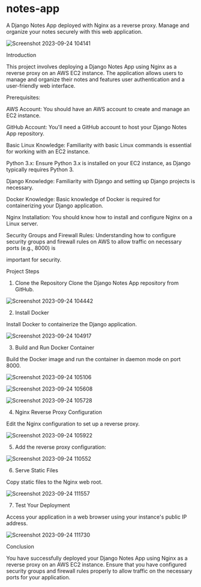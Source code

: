 # notes-app
A Django Notes App deployed with Nginx as a reverse proxy. Manage and organize your notes securely with this web application.

![Screenshot 2023-09-24 104141](https://github.com/sandesh1827/notes-app/assets/132772443/e1a86a65-2786-4f7d-be39-5eed6edfdd11)

Introduction

This project involves deploying a Django Notes App using Nginx as a reverse proxy on an AWS EC2 instance. The application allows users to manage and organize their notes and features user authentication and a user-friendly web interface.

Prerequisites:

AWS Account: You should have an AWS account to create and manage an EC2 instance.

GitHub Account: You'll need a GitHub account to host your Django Notes App repository.

Basic Linux Knowledge: Familiarity with basic Linux commands is essential for working with an EC2 instance.

Python 3.x: Ensure Python 3.x is installed on your EC2 instance, as Django typically requires Python 3.

Django Knowledge: Familiarity with Django and setting up Django projects is necessary.

Docker Knowledge: Basic knowledge of Docker is required for containerizing your Django application.

Nginx Installation: You should know how to install and configure Nginx on a Linux server.

Security Groups and Firewall Rules: Understanding how to configure security groups and firewall rules on AWS to allow traffic on necessary ports (e.g., 8000) is 

important for security.

Project Steps

1. Clone the Repository
Clone the Django Notes App repository from GitHub.

![Screenshot 2023-09-24 104442](https://github.com/sandesh1827/notes-app/assets/132772443/97815fad-f2a4-4ce4-a96e-9b0d8dc1239a)

2. Install Docker
 
Install Docker to containerize the Django application.

![Screenshot 2023-09-24 104917](https://github.com/sandesh1827/notes-app/assets/132772443/d44c3c8c-f924-4ebc-b747-edfbbfe71a60)

3. Build and Run Docker Container
   
Build the Docker image and run the container in daemon mode on port 8000.

![Screenshot 2023-09-24 105106](https://github.com/sandesh1827/notes-app/assets/132772443/7b95ee17-2750-4c28-8721-f073bb25053f)

![Screenshot 2023-09-24 105608](https://github.com/sandesh1827/notes-app/assets/132772443/f186f933-53bd-49e7-aaae-f735cd68077a)

![Screenshot 2023-09-24 105728](https://github.com/sandesh1827/notes-app/assets/132772443/9dbacf79-24ae-464b-a645-8c36f22c165f)

4. Nginx Reverse Proxy Configuration
   
Edit the Nginx configuration to set up a reverse proxy.

![Screenshot 2023-09-24 105922](https://github.com/sandesh1827/notes-app/assets/132772443/bacec776-b1f2-42e9-b6b8-b0b2411d4a56)

5. Add the reverse proxy configuration:

![Screenshot 2023-09-24 110552](https://github.com/sandesh1827/notes-app/assets/132772443/922b12c9-7286-4dab-a652-b77791e300c8)

6. Serve Static Files
 
Copy static files to the Nginx web root.

![Screenshot 2023-09-24 111557](https://github.com/sandesh1827/notes-app/assets/132772443/3854ce8d-538d-4dbf-bfe9-f8936f711dd1)

7. Test Your Deployment
   
Access your application in a web browser using your instance's public IP address.

![Screenshot 2023-09-24 111730](https://github.com/sandesh1827/notes-app/assets/132772443/2ebc1396-6e36-41d2-808a-4774cebeb2b0)

   Conclusion
   
You have successfully deployed your Django Notes App using Nginx as a reverse proxy on an AWS EC2 instance. Ensure that you have configured security groups and
firewall rules properly to allow traffic on the necessary ports for your application.
